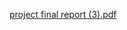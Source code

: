 [project final report (3).pdf](https://github.com/koust6u/db_term/files/13826380/project.final.report.3.pdf)
